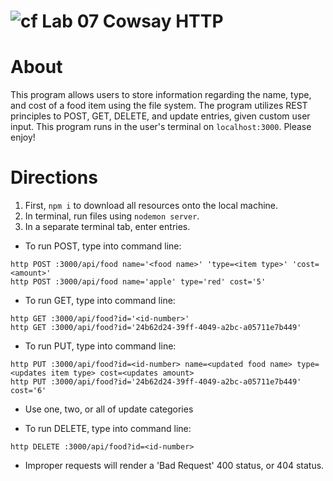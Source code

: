 ![cf](https://i.imgur.com/7v5ASc8.png) Lab 07 Cowsay HTTP
======

# About
This program allows users to store information regarding the name, type, and cost of a food item using the file system. The program utilizes REST principles to POST, GET, DELETE, and update entries, given custom user input. This program runs in the user's terminal on `localhost:3000`. Please enjoy!

# Directions
1. First, `npm i` to download all resources onto the local machine.
2. In terminal, run files using `nodemon server`.
3. In a separate terminal tab, enter entries.
  * To run POST, type into command line:
```
http POST :3000/api/food name='<food name>' 'type=<item type>' 'cost=<amount>'
http POST :3000/api/food name='apple' type='red' cost='5'

```
* To run GET, type into command line:
```
http GET :3000/api/food?id='<id-number>'
http GET :3000/api/food?id='24b62d24-39ff-4049-a2bc-a05711e7b449'
```
* To run PUT, type into command line:
```
http PUT :3000/api/food?id=<id-number> name=<updated food name> type=<updates item type> cost=<updates amount>
http PUT :3000/api/food?id='24b62d24-39ff-4049-a2bc-a05711e7b449' cost='6'

```
  * Use one, two, or all of update categories

* To run DELETE, type into command line:
```
http DELETE :3000/api/food?id=<id-number>
```
* Improper requests will render a 'Bad Request' 400 status, or 404 status.
